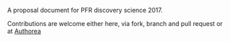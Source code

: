 A proposal document for PFR discovery science 2017.

Contributions are welcome either here, via fork, branch and pull request or at [Authorea](https://www.authorea.com/users/76981/articles/158210-developing-a-platform-to-enhance-statistical-rigour-and-automation-for-variant-calling-pipelines/_show_article)
